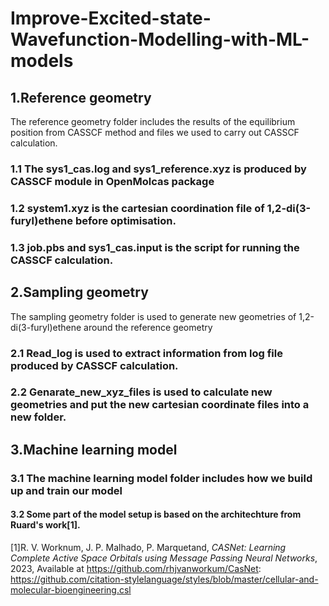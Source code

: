 # Improve-Excited-state-Wavefunction-Modelling-with-ML-models

## 1.Reference geometry
  The reference geometry folder includes the results of the equilibrium position from CASSCF method and files we used to carry out CASSCF calculation.
  ### 1.1 The sys1_cas.log and sys1_reference.xyz is produced by CASSCF module in OpenMolcas package
  ### 1.2 system1.xyz is the cartesian coordination file of 1,2-di(3-furyl)ethene before optimisation.
  ### 1.3 job.pbs and sys1_cas.input is the script for running the CASSCF calculation.
   
## 2.Sampling geometry
 The sampling geometry folder is used to generate new geometries of 1,2-di(3-furyl)ethene around the reference geometry 
  ### 2.1 Read_log is used to extract information from log file produced by CASSCF calculation.
  ### 2.2 Genarate_new_xyz_files is used to calculate new geometries and put the new cartesian coordinate files into a new folder.
## 3.Machine learning model
  ### 3.1 The machine learning model folder includes how we build up and train our model
  #### 3.2 Some part of the model setup is based on the architechture from Ruard's work[1].



[1]R. V. Worknum, J. P. Malhado, P. Marquetand, *CASNet: Learning Complete Active Space Orbitals using Message Passing Neural Networks*, 2023, Available at https://github.com/rhjvanworkum/CasNet: https://github.com/citation-stylelanguage/styles/blob/master/cellular-and-molecular-bioengineering.csl
   
